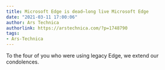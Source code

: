 ```yaml
---
title: Microsoft Edge is dead—long live Microsoft Edge
date: "2021-03-11 17:00:06"
author: Ars Technica
authorlink: https://arstechnica.com/?p=1748790
tags:
- Ars-Technica
---
```

To the four of you who were using legacy Edge, we extend our condolences.